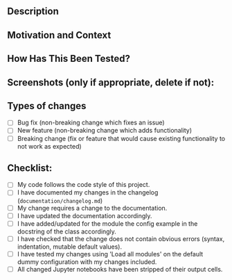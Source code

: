 <!--- Provide a general summary of your changes in the Title above -->

## Description
<!--- Describe your changes in detail -->

## Motivation and Context
<!--- Why is this change required? What problem does it solve? -->
<!--- If it fixes an open issue, please link to the issue here. -->

## How Has This Been Tested?
<!--- Please describe in detail how you tested your changes. -->
<!--- Include details of your testing environment, tests ran to see how -->
<!--- your change affects other areas of the code, etc. -->

## Screenshots (only if appropriate, delete if not):

## Types of changes
<!--- What types of changes does your code introduce? Put an 'x' in all the boxes that apply: -->
- [ ] Bug fix (non-breaking change which fixes an issue)
- [ ] New feature (non-breaking change which adds functionality)
- [ ] Breaking change (fix or feature that would cause existing functionality to not work as expected)

## Checklist:
<!--- Go over all the following points, and put an 'x' in all the boxes that apply. -->
<!--- If you're unsure about any of these, ask. -->
- [ ] My code follows the code style of this project.
- [ ] I have documented my changes in the changelog (`documentation/changelog.md`)
- [ ] My change requires a change to the documentation.
- [ ] I have updated the documentation accordingly.
- [ ] I have added/updated for the module the config example in the docstring of the class accordingly.
- [ ] I have checked that the change does not contain obvious errors (syntax, indentation, mutable default values).
- [ ] I have tested my changes using 'Load all modules' on the default dummy configuration with my changes included.
- [ ] All changed Jupyter notebooks have been stripped of their output cells.
